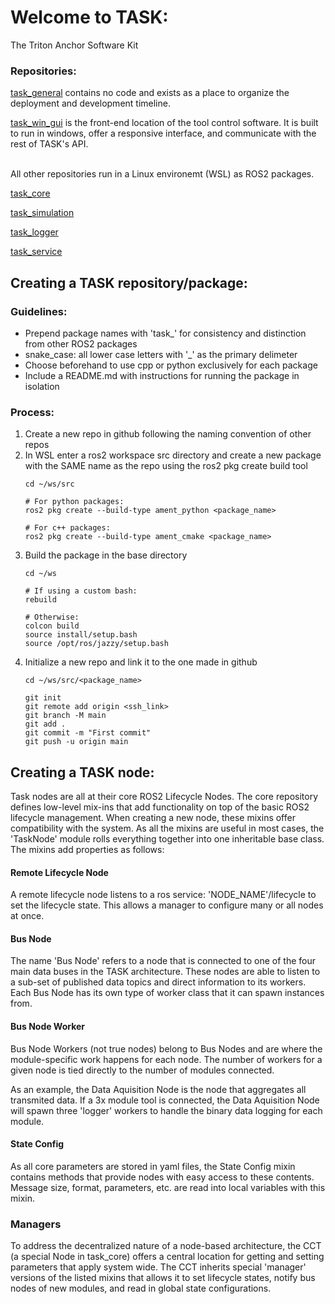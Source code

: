 # Welcome to TASK:
The Triton Anchor Software Kit

### Repositories:

[task_general](https://github.com/Triton-Anchor/General) contains no code and exists as a place to organize the deployment and development timeline.

[task_win_gui](https://github.com/Triton-Anchor/task_wingui) is the front-end location of the tool control software. It is built to run in windows, offer a responsive interface, and communicate with the rest of TASK's API.

<br />
All other repositories run in a Linux environemt (WSL) as ROS2 packages.
<br />

[task_core](https://github.com/Triton-Anchor/task_core)

[task_simulation](https://github.com/Triton-Anchor/task_simulation)
     
[task_logger](https://github.com/Triton-Anchor/task_logger)

[task_service](https://github.com/Triton-Anchor/task_service)

## Creating a TASK repository/package:

### Guidelines:
- Prepend package names with 'task_' for consistency and distinction from other ROS2 packages
- snake_case: all lower case letters with '_' as the primary delimeter
- Choose beforehand to use cpp or python exclusively for each package
- Include a README.md with instructions for running the package in isolation

### Process:

1. Create a new repo in github following the naming convention of other repos
2. In WSL enter a ros2 workspace src directory and create a new package with the SAME name as the repo using the ros2 pkg create build tool
   ```
   cd ~/ws/src

   # For python packages:
   ros2 pkg create --build-type ament_python <package_name>
   
   # For c++ packages:
   ros2 pkg create --build-type ament_cmake <package_name>
   ```
3. Build the package in the base directory
   ```
   cd ~/ws
   
   # If using a custom bash:
   rebuild
   
   # Otherwise:
   colcon build
   source install/setup.bash
   source /opt/ros/jazzy/setup.bash
   ```
4. Initialize a new repo and link it to the one made in github
   ```
   cd ~/ws/src/<package_name>
   
   git init
   git remote add origin <ssh_link>
   git branch -M main
   git add .
   git commit -m "First commit"
   git push -u origin main
   ```
   
## Creating a TASK node:
Task nodes are all at their core ROS2 Lifecycle Nodes. The core repository defines low-level mix-ins that add functionality on top of the basic ROS2 lifecycle management.
When creating a new node, these mixins offer compatibility with the system. As all the mixins are useful in most cases, the 'TaskNode' module rolls everything together into one inheritable base class.
The mixins add properties as follows:

#### Remote Lifecycle Node
A remote lifecycle node listens to a ros service: 'NODE_NAME'/lifecycle to set the lifecycle state. This allows a manager to configure many or all nodes at once.

#### Bus Node
The name 'Bus Node' refers to a node that is connected to one of the four main data buses in the TASK architecture. These nodes are able to listen to a sub-set of published data topics and direct information to its workers. Each Bus Node has its own type of worker class that it can spawn instances from.

#### Bus Node Worker
Bus Node Workers (not true nodes) belong to Bus Nodes and are where the module-specific work happens for each node. The number of workers for a given node is tied directly to the number of modules connected.

As an example, the Data Aquisition Node is the node that aggregates all transmited data. If a 3x module tool is connected, the Data Aquisition Node will spawn three 'logger' workers to handle the binary data logging for each module.

#### State Config
As all core parameters are stored in yaml files, the State Config mixin contains methods that provide nodes with easy access to these contents. Message size, format, parameters, etc. are read into local variables with this mixin.

### Managers
To address the decentralized nature of a node-based architecture, the CCT (a special Node in task_core) offers a central location for getting and setting parameters that apply system wide. The CCT inherits special 'manager' versions of the listed mixins that allows it to set lifecycle states, notify bus nodes of new modules, and read in global state configurations.
